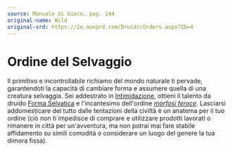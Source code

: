 ```yaml
---
source: Manuale di Gioco, pag. 144
original-name: Wild
original-srd: https://2e.aonprd.com/DruidicOrders.aspx?ID=4
---
```


# Ordine del Selvaggio

Il primitivo e incontrollabile richiamo del mondo naturale ti pervade,
garantendoti la capacità di cambiare forma e assumere quella di una creatura
selvaggia. Sei addestrato in [Intimidazione](/abilita/intimidazione), ottieni il
talento da druido [Forma Selvatica](/classi/druido/talenti/forma-selvatica) e
l'incantesimo dell'ordine _[morfosi feroce](/incantesimi/morfosi-feroce)_.
Lasciarsi addomesticare del tutto dalle tentazioni della civiltà è un anatema
per il tuo ordine (ciò non ti impedisce di comprare e utilizzare prodotti
lavorati o rimanere in città per un'avventura, ma non potrai mai fare stabile
affidamento su simili comodità o considerare un luogo del genere la tua dimora
fissa).
